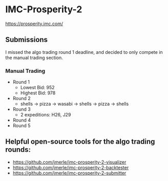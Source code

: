 # IMC-Prosperity-2
https://prosperity.imc.com/
## Submissions
I missed the algo trading round 1 deadline, and decided to only compete in the manual trading section.
### Manual Trading
- Round 1
    - Lowest Bid: 952
    - Highest Bid: 978
- Round 2
    - shells -> pizza -> wasabi -> shells -> pizza -> shells
- Round 3
    - 2 expeditions: H26, J29
- Round 4
- Round 5

## Helpful open-source tools for the algo trading rounds:
- https://github.com/jmerle/imc-prosperity-2-visualizer
- https://github.com/jmerle/imc-prosperity-2-backtester
- https://github.com/jmerle/imc-prosperity-2-submitter
